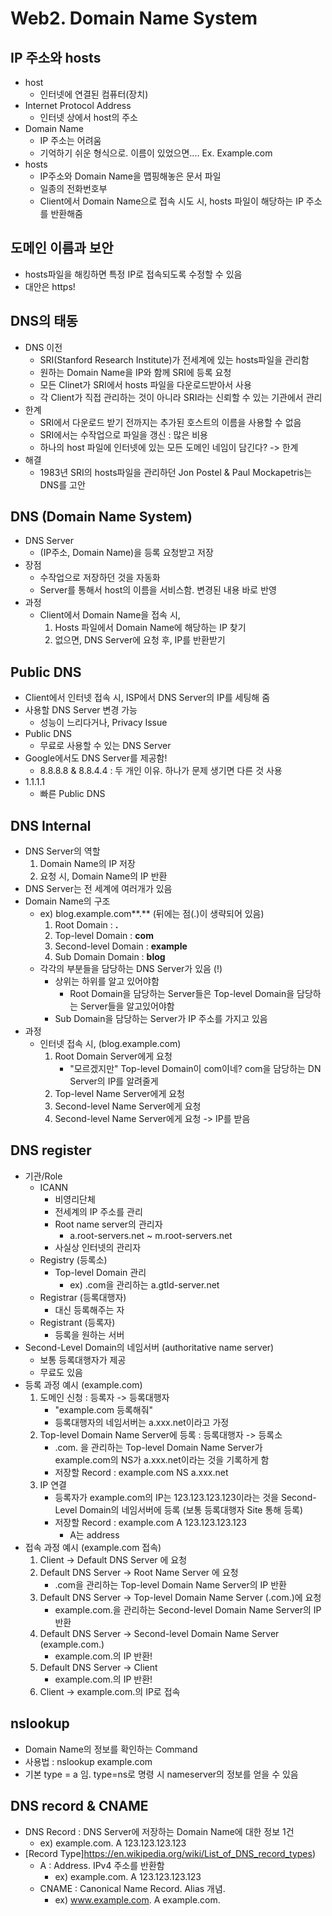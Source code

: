 # Web2. Domain Name System

## IP 주소와 hosts

- host
  - 인터넷에 연결된 컴퓨터(장치)
- Internet Protocol Address
  - 인터넷 상에서 host의 주소
- Domain Name
  - IP 주소는 어려움
  - 기억하기 쉬운 형식으로. 이름이 있었으면.... Ex. Example.com
- hosts
  - IP주소와 Domain Name을 맵핑해놓은 문서 파일
  - 일종의 전화번호부
  - Client에서 Domain Name으로 접속 시도 시, hosts 파일이 해당하는 IP 주소를 반환해줌

## 도메인 이름과 보안

- hosts파일을 해킹하면 특정 IP로 접속되도록 수정할 수 있음
- 대안은 https!

## DNS의 태동

- DNS 이전
  - SRI(Stanford Research Institute)가 전세계에 있는 hosts파일을 관리함
  - 원하는 Domain Name을 IP와 함께 SRI에 등록 요청
  - 모든 Clinet가 SRI에서 hosts 파일을 다운로드받아서 사용
  - 각 Client가 직접 관리하는 것이 아니라 SRI라는 신뢰할 수 있는 기관에서 관리
- 한계
  - SRI에서 다운로드 받기 전까지는 추가된 호스트의 이름을 사용할 수 없음
  - SRI에서는 수작업으로 파일을 갱신 : 많은 비용
  - 하나의 host 파일에 인터넷에 있는 모든 도메인 네임이 담긴다? -> 한계
- 해결
  - 1983년 SRI의 hosts파일을 관리하던  Jon Postel & Paul Mockapetris는 DNS를 고안

## DNS (Domain Name System)

- DNS Server
  - (IP주소, Domain Name)을 등록 요청받고 저장
- 장점
  - 수작업으로 저장하던 것을 자동화
  - Server를 통해서 host의 이름을 서비스함. 변경된 내용 바로 반영
- 과정
  - Client에서 Domain Name을 접속 시,
    1. Hosts 파일에서 Domain Name에 해당하는 IP 찾기
    2. 없으면, DNS Server에 요청 후, IP를 반환받기

## Public DNS

- Client에서 인터넷 접속 시, ISP에서 DNS Server의 IP를 세팅해 줌
- 사용할 DNS Server 변경 가능
  - 성능이 느리다거나, Privacy Issue
- Public DNS 
  - 무료로 사용할 수 있는 DNS Server
- Google에서도 DNS Server를 제공함!
  - 8.8.8.8 & 8.8.4.4 : 두 개인 이유. 하나가 문제 생기면 다른 것 사용
- 1.1.1.1
  - 빠른 Public DNS

## DNS Internal

- DNS Server의 역할
  1. Domain Name의 IP 저장
  2. 요청 시, Domain Name의 IP 반환
- DNS Server는 전 세계에 여러개가 있음
- Domain Name의 구조
  - ex) blog.example.com**.**    (뒤에는 점(.)이 생략되어 있음)
    1. Root Domain : **.**
    2. Top-level Domain : **com**
    3. Second-level Domain : **example**
    4. Sub Domain Domain : **blog**
  - 각각의 부분들을 담당하는 DNS Server가 있음 (!)
    - 상위는 하위를 알고 있어야함
      - Root Domain을 담당하는 Server들은 Top-level Domain을 담당하는 Server들을 알고있어야함
    - Sub Domain을 담당하는 Server가 IP 주소를 가지고 있음
- 과정
  - 인터넷 접속 시,  (blog.example.com)
    1. Root Domain Server에게 요청
        - "모르겠지만" Top-level Domain이 com이네? com을 담당하는 DN Server의 IP를 알려줄게
    2. Top-level Name Server에게 요청
    3. Second-level Name Server에게 요청
    4. Second-level Name Server에게 요청 -> IP를 받음

## DNS register

- 기관/Role
  - ICANN
    - 비영리단체
    - 전세계의 IP 주소를 관리
    - Root name server의 관리자
      - a.root-servers.net ~ m.root-servers.net
    - 사실상 인터넷의 관리자
  - Registry (등록소)
    - Top-level Domain 관리
      - ex) .com을 관리하는 a.gtld-server.net
  - Registrar (등록대행자)
    - 대신 등록해주는 자
  - Registrant (등록자)
    - 등록을 원하는 서버
- Second-Level Domain의 네임서버 (authoritative name server)
  - 보통 등록대행자가 제공
  - 무료도 있음
- 등록 과정 예시 (example.com)
  1. 도메인 신청 : 등록자 -> 등록대행자
      - "example.com 등록해줘"
      - 등록대행자의 네임서버는 a.xxx.net이라고 가정
  2. Top-level Domain Name Server에 등록 : 등록대행자 -> 등록소
      - .com. 을 관리하는 Top-level Domain Name Server가   
 example.com의 NS가 a.xxx.net이라는 것을 기록하게 함
      - 저장할 Record :  example.com NS a.xxx.net
  3. IP 연결
      - 등록자가 example.com의 IP는 123.123.123.123이라는 것을 Second-Level Domain의 네임서버에 등록 (보통 등록대행자 Site 통해 등록)
      - 저장할 Record : example.com A 123.123.123.123
        - A는 address
- 접속 과정 예시 (example.com 접속)
  1. Client -> Default DNS Server 에 요청
  2. Default DNS Server -> Root Name Server 에 요청
      - .com을 관리하는 Top-level Domain Name Server의 IP 반환
  3. Default DNS Server  -> Top-level Domain Name Server (.com.)에 요청
      - example.com.을 관리하는 Second-level Domain Name Server의 IP 반환
  4. Default DNS Server  -> Second-level Domain Name Server (example.com.)
      - example.com.의 IP 반환!
  5. Default DNS Server -> Client
      - example.com.의 IP 반환!
  6. Client -> example.com.의 IP로 접속

## nslookup

- Domain Name의 정보를 확인하는 Command
- 사용법 : nslookup example.com
- 기본 type = a 임. type=ns로 명령 시 nameserver의 정보를 얻을 수 있음

## DNS record & CNAME

- DNS Record : DNS Server에 저장하는 Domain Name에 대한 정보 1건
  - ex) example.com. A 123.123.123.123
- [Record Type]https://en.wikipedia.org/wiki/List_of_DNS_record_types)  
  - A : Address. IPv4 주소를 반환함
    - ex) example.com. A 123.123.123.123
  - CNAME : Canonical Name Record. Alias 개념.
    - ex) www.example.com. A example.com.
